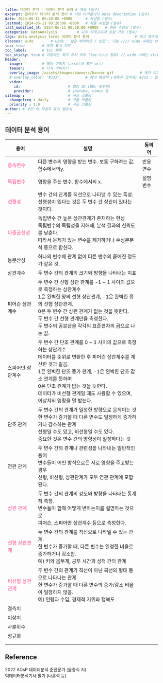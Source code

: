 ```yaml
---
title: 데이터 분석 - 데이터 분석 용어 # 제목 (필수)
excerpt: 알아두자 데이터 분석 용어 # 서브 타이틀이자 meta description (필수)
date: 2024-06-11 00:20:00 +0900      # 작성일 (필수)
lastmod: 2024-06-11 00:20:00 +0900   # 최종 수정일 (필수)
last_modified_at: 2024-06-11 00:20:00 +0900   # 최종 수정일 (필수)
categories: DataAnalysis         # 다수 카테고리에 포함 가능 (필수)
tags: data analysis terms 데이터 분석 용어                     # 태그 복수개 가능 (필수)
classes: wide        # wide : 넓은 레이아웃 / 빈칸 : 기본 //// wide 시에는 sticky toc 불가
toc: true        # 목차 표시 여부
toc_label:       # toc 제목
toc_sticky: true # 이동하는 목차 표시 여부 (toc:true 필요) // wide 시에는 sticky toc 불가
header: 
  image:         # 헤더 이미지 (asset내 혹은 url)
  teaser:        # 티저 이미지??
  overlay_image: /assets/images/banners/banner.gif            # 헤더 이미지 (제목과 겹치게)
  # overlay_color: '#333'            # 헤더 배경색 (제목과 겹치게) #333 : 짙은 회색 (필수)
  video:
    id:                      # 영상 ID (URL 뒷부분)
    provider:                # youtube, vimeo 등
sitemap :                    # 구글 크롤링
  changefreq : daily         # 구글 크롤링
  priority : 1.0             # 구글 크롤링
author: # 주인 외 작성자 표기 필요시
---
```

<!--postNo: 20240611_001-->

## 데이터 분석 용어  

|용어|설명|동의어|
|---|---|---|
|<b><font color="FF82B2">종속변수</font></b> |다른 변수의 영향을 받는 변수. 보통 구하려는 값. 함수에서의y.|반응변수|
|<b><font color="FF82B2">독립변수</font></b> |영향을 주는 변수. 함수에서의 x.|설명변수|
|<b><font color="FF82B2">선형성</font></b>|변수 간의 관계를 직선으로 나타낼 수 있는 특성.<br>선형성이 있다는 것은 두 변수 간 상관이 있다는 것이다.||
|<b><font color="FF82B2">다중공선성</font></b>|독립변수 간 높은 상관관계가 존재하는 현상<br>독립변수의 독립성을 저해해, 분석 결과의 신뢰도를 낮춘다.<br>따라서 문제가 있는 변수를 제거하거나 주성분분석 등으로 합친다.||
|등분산성|하나의 변수에 관계 없이 다른 변수의 흩어진 정도가 같은 것.||
|상관계수|두 변수 간의 관계의 크기와 방향을 나타내는 지표||
|피어슨 상관계수|두 변수 간 선형 상관 관계를 -1 ~ 1 사이의 값으로 측정하는 상관계수<br>1은 완벽한 양의 선형 상관관계, -1은 완벽한 음의 선형 상관관계.<br>0은 두 변수 간 상관 관계가 없는 것을 뜻한다.<br>두 변수 간 선형 관계만을 측정한다.<br>두 변수의 공분산을 각각의 표준편차의 곱으로 나눈 값.||
|스피어만 상관계수|두 변수 간 단조 관계를 0 ~ 1 사이의 값으로 측정하는 상관계수<br>데이터를 순위로 변환한 후 피어슨 상관계수를 계산한 것과 같음.<br>1은 완벽한 단조 증가 관계, -1은 완벽한 단조 감소 관계를 뜻하며<br>0은 단조 관계가 없는 것을 뜻한다.<br>데이터가 비선형 관계일 때도 사용할 수 있으며, 이상치의 영향을 덜 받는다.||
|단조 관계|두 변수 간의 관계가 일정한 방향으로 움직이는 것<br>한 변수가 증가할 때 다른 변수도 일정하게 증가하거나 감소하는 관계<br>선형일 수도 있고, 비선형일 수도 있다.<br>중요한 것은 변수 간의 방향성이 일정하다는 것||
|연관 관계|두 변수 간의 관계나 관련성을 나타내는 일반적인 용어<br>변수들이 어떤 방식으로든 서로 영향을 주고받는 경우<br>선형, 비선형, 상관관계가 모두 연관 관계에 포함된다.||
|<b><font color="FF82B2">상관 관계</font></b>|두 변수 간의 관계의 강도와 방향을 나타내는 통계적 측정.<br>변수들이 함께 어떻게 변하는지를 설명하는 것으로<br>피어슨, 스피어만 상관계수 등으로 측정한다.||
|<b><font color="FF82B2">선형 상관관계</font></b>|두 변수 간의 관계를 직선으로 나타낼 수 있는 관계.<br>한 변수가 증가할 때, 다른 변수는 일정한 비율로 증가하거나 감소함.<br>예) 키와 몸무게, 공부 시간과 성적 간의 관계||
|<b><font color="FF82B2">비선형 상관관계</font></b>|두 변수 간의 관계가 직선이 아닌 곡선의 형태 등으로 나타나는 관계.<br>한 변수가 증가할 때 다른 변수의 증가/감소 비율이 일정하지 않음.<br>예) 연령과 수입, 경제적 지위와 행복도||
|결측치|||
|이상치|||
|사분위수|||
|정규화|||
||||
||||




## Reference  
2022 ADsP 데이터분석 준전문가 (윤종식 저)  
빅데이터분석기사 필기 (나홍석 등)  